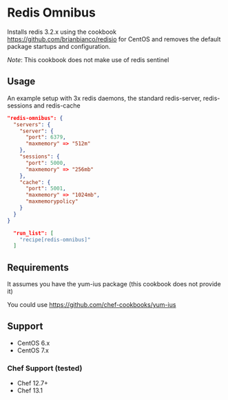 # Redis Omnibus

Installs redis 3.2.x using the cookbook https://github.com/brianbianco/redisio for CentOS and removes the default
package startups and configuration.

*Note*: This cookbook does not make use of redis sentinel

## Usage

An example setup with 3x redis daemons, the standard redis-server, redis-sessions and redis-cache

```json
"redis-omnibus": {
  "servers": {
    "server": {
      "port": 6379,
      "maxmemory" => "512m"
    },
    "sessions": {
      "port": 5000,
      "maxmemory" => "256mb"
    },
    "cache": {
      "port": 5001,
      "maxmemory" => "1024mb",
      "maxmemorypolicy"
    }
  }
}

```

```json
  "run_list": [
    "recipe[redis-omnibus]"
  ]
```

## Requirements

It assumes you have the yum-ius package (this cookbook does not provide it)

You could use https://github.com/chef-cookbooks/yum-ius

## Support

- CentOS 6.x
- CentOS 7.x

### Chef Support (tested)

- Chef 12.7+
- Chef 13.1
